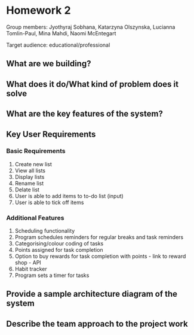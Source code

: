 # Homework 2
Group members: Jyothyraj Sobhana, Katarzyna Olszynska, Lucianna Tomlin-Paul, Mina Mahdi, Naomi McEntegart

Target audience: educational/professional 

## What are we building?
## What does it do/What kind of problem does it solve
## What are the key features of the system?
## Key User Requirements
### Basic Requirements
1. Create new list
2. View all lists
3. Display lists
4. Rename list
5. Delate list
6. User is able to add items to to-do list (input)
7. User is able to tick off items

### Additional Features
1. Scheduling functionality
2. Program schedules reminders for regular breaks and task reminders
3. Categorising/colour coding of tasks
4. Points assigned for task completion 
5. Option to buy rewards for task completion with points - link to reward shop - API
6. Habit tracker  
7. Program sets a timer for tasks

## Provide a sample architecture diagram of the system
## Describe the team approach to the project work
